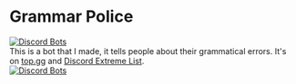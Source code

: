 Grammar Police
===
[![Discord Bots](https://top.gg/api/widget/status/737393425741119600.svg)](https://top.gg/bot/737393425741119600)
<br>
This is a bot that I made, it tells people about their grammatical errors. It's on [top.gg](https://top.gg/bot/737393425741119600) and [Discord Extreme List](https://discordextremelist.xyz/en-US/bots/grammar-police).
<br>
[![Discord Bots](https://top.gg/api/widget/737393425741119600.svg)](https://top.gg/bot/737393425741119600)
